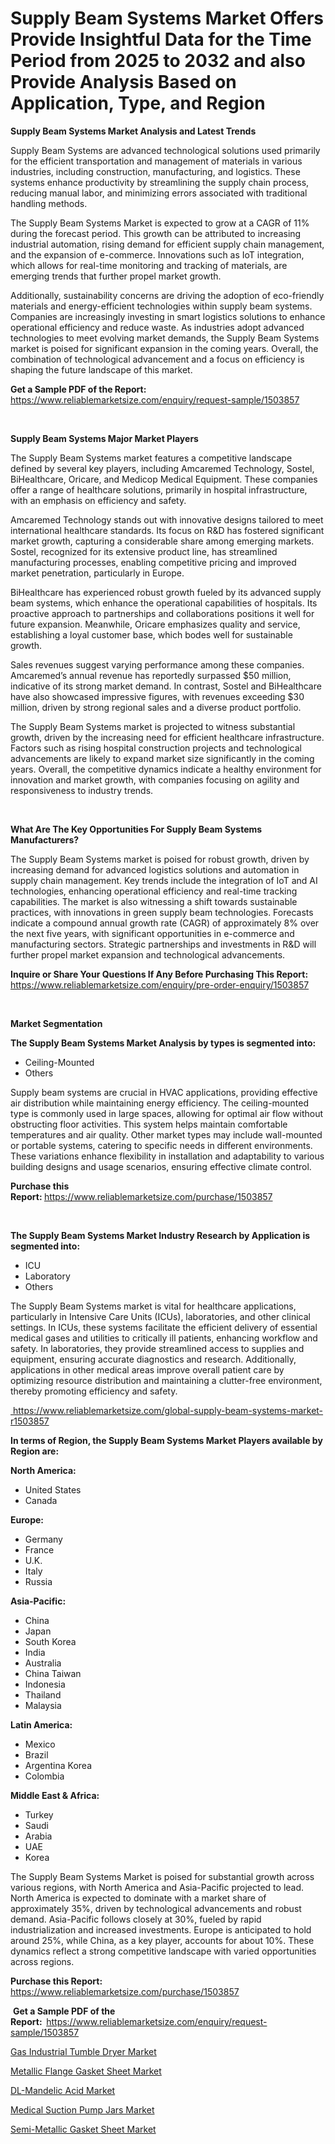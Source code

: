 <p><h1>Supply Beam Systems Market Offers Provide Insightful Data for the Time Period from 2025 to 2032 and also Provide Analysis Based on Application, Type, and Region</h1></p><p><strong>Supply Beam Systems Market Analysis and Latest Trends</strong></p>
<p><p>Supply Beam Systems are advanced technological solutions used primarily for the efficient transportation and management of materials in various industries, including construction, manufacturing, and logistics. These systems enhance productivity by streamlining the supply chain process, reducing manual labor, and minimizing errors associated with traditional handling methods.</p><p>The Supply Beam Systems Market is expected to grow at a CAGR of 11% during the forecast period. This growth can be attributed to increasing industrial automation, rising demand for efficient supply chain management, and the expansion of e-commerce. Innovations such as IoT integration, which allows for real-time monitoring and tracking of materials, are emerging trends that further propel market growth.</p><p>Additionally, sustainability concerns are driving the adoption of eco-friendly materials and energy-efficient technologies within supply beam systems. Companies are increasingly investing in smart logistics solutions to enhance operational efficiency and reduce waste. As industries adopt advanced technologies to meet evolving market demands, the Supply Beam Systems market is poised for significant expansion in the coming years. Overall, the combination of technological advancement and a focus on efficiency is shaping the future landscape of this market.</p></p>
<p><strong>Get a Sample PDF of the Report:&nbsp;</strong> <a href="https://www.reliablemarketsize.com/enquiry/request-sample/1503857?utm_campaign=1898&utm_medium=2&utm_source=Github&utm_content=ia&utm_term=23032025&utm_id=supply-beam-systems">https://www.reliablemarketsize.com/enquiry/request-sample/1503857</a></p>
<p>&nbsp;</p>
<p><strong>Supply Beam Systems Major Market Players</strong></p>
<p><p>The Supply Beam Systems market features a competitive landscape defined by several key players, including Amcaremed Technology, Sostel, BiHealthcare, Oricare, and Medicop Medical Equipment. These companies offer a range of healthcare solutions, primarily in hospital infrastructure, with an emphasis on efficiency and safety.</p><p>Amcaremed Technology stands out with innovative designs tailored to meet international healthcare standards. Its focus on R&D has fostered significant market growth, capturing a considerable share among emerging markets. Sostel, recognized for its extensive product line, has streamlined manufacturing processes, enabling competitive pricing and improved market penetration, particularly in Europe.</p><p>BiHealthcare has experienced robust growth fueled by its advanced supply beam systems, which enhance the operational capabilities of hospitals. Its proactive approach to partnerships and collaborations positions it well for future expansion. Meanwhile, Oricare emphasizes quality and service, establishing a loyal customer base, which bodes well for sustainable growth.</p><p>Sales revenues suggest varying performance among these companies. Amcaremed’s annual revenue has reportedly surpassed $50 million, indicative of its strong market demand. In contrast, Sostel and BiHealthcare have also showcased impressive figures, with revenues exceeding $30 million, driven by strong regional sales and a diverse product portfolio.</p><p>The Supply Beam Systems market is projected to witness substantial growth, driven by the increasing need for efficient healthcare infrastructure. Factors such as rising hospital construction projects and technological advancements are likely to expand market size significantly in the coming years. Overall, the competitive dynamics indicate a healthy environment for innovation and market growth, with companies focusing on agility and responsiveness to industry trends.</p></p>
<p>&nbsp;</p>
<p><strong>What Are The Key Opportunities For Supply Beam Systems Manufacturers?</strong></p>
<p><p>The Supply Beam Systems market is poised for robust growth, driven by increasing demand for advanced logistics solutions and automation in supply chain management. Key trends include the integration of IoT and AI technologies, enhancing operational efficiency and real-time tracking capabilities. The market is also witnessing a shift towards sustainable practices, with innovations in green supply beam technologies. Forecasts indicate a compound annual growth rate (CAGR) of approximately 8% over the next five years, with significant opportunities in e-commerce and manufacturing sectors. Strategic partnerships and investments in R&D will further propel market expansion and technological advancements.</p></p>
<p><strong>Inquire or Share Your Questions If Any Before Purchasing This Report:</strong> <a href="https://www.reliablemarketsize.com/enquiry/pre-order-enquiry/1503857?utm_campaign=1898&utm_medium=2&utm_source=Github&utm_content=ia&utm_term=23032025&utm_id=supply-beam-systems">https://www.reliablemarketsize.com/enquiry/pre-order-enquiry/1503857</a></p>
<p>&nbsp;</p>
<p><strong>Market Segmentation</strong></p>
<p><strong>The Supply Beam Systems Market Analysis by types is segmented into:</strong></p>
<p><ul><li>Ceiling-Mounted</li><li>Others</li></ul></p>
<p><p>Supply beam systems are crucial in HVAC applications, providing effective air distribution while maintaining energy efficiency. The ceiling-mounted type is commonly used in large spaces, allowing for optimal air flow without obstructing floor activities. This system helps maintain comfortable temperatures and air quality. Other market types may include wall-mounted or portable systems, catering to specific needs in different environments. These variations enhance flexibility in installation and adaptability to various building designs and usage scenarios, ensuring effective climate control.</p></p>
<p><strong>Purchase this Report:&nbsp;</strong><a href="https://www.reliablemarketsize.com/purchase/1503857?utm_campaign=1898&utm_medium=2&utm_source=Github&utm_content=ia&utm_term=23032025&utm_id=supply-beam-systems">https://www.reliablemarketsize.com/purchase/1503857</a></p>
<p>&nbsp;</p>
<p><strong>The Supply Beam Systems Market Industry Research by Application is segmented into:</strong></p>
<p><ul><li>ICU</li><li>Laboratory</li><li>Others</li></ul></p>
<p><p>The Supply Beam Systems market is vital for healthcare applications, particularly in Intensive Care Units (ICUs), laboratories, and other clinical settings. In ICUs, these systems facilitate the efficient delivery of essential medical gases and utilities to critically ill patients, enhancing workflow and safety. In laboratories, they provide streamlined access to supplies and equipment, ensuring accurate diagnostics and research. Additionally, applications in other medical areas improve overall patient care by optimizing resource distribution and maintaining a clutter-free environment, thereby promoting efficiency and safety.</p></p>
<p><a href="https://www.reliablemarketsize.com/global-supply-beam-systems-market-r1503857?utm_campaign=1898&utm_medium=2&utm_source=Github&utm_content=ia&utm_term=23032025&utm_id=supply-beam-systems">&nbsp;https://www.reliablemarketsize.com/global-supply-beam-systems-market-r1503857</a></p>
<p><strong>In terms of Region, the Supply Beam Systems Market Players available by Region are:</strong></p>
<p>
    <p> <strong> North America: </strong>
        <ul>
            <li>United States</li>
            <li>Canada</li>
        </ul>
        </p> 
    <p> <strong> Europe: </strong>
        <ul>
            <li>Germany</li>
            <li>France</li>
            <li>U.K.</li>
            <li>Italy</li>
            <li>Russia</li>
        </ul>
        </p> 
    <p> <strong> Asia-Pacific: </strong>
        <ul>
            <li>China</li>
            <li>Japan</li>
            <li>South Korea</li>
            <li>India</li>
            <li>Australia</li>
            <li>China Taiwan</li>
            <li>Indonesia</li>
            <li>Thailand</li>
            <li>Malaysia</li>
        </ul>
        </p> 
    <p> <strong> Latin America: </strong>
        <ul>
            <li>Mexico</li>
            <li>Brazil</li>
            <li>Argentina Korea</li>
            <li>Colombia</li>
        </ul>
        </p> 
    <p> <strong> Middle East & Africa: </strong>
        <ul>
            <li>Turkey</li>
            <li>Saudi</li>
            <li>Arabia</li>
            <li>UAE</li>
            <li>Korea</li>
        </ul>
    </p>
    </p>
<p><p>The Supply Beam Systems Market is poised for substantial growth across various regions, with North America and Asia-Pacific projected to lead. North America is expected to dominate with a market share of approximately 35%, driven by technological advancements and robust demand. Asia-Pacific follows closely at 30%, fueled by rapid industrialization and increased investments. Europe is anticipated to hold around 25%, while China, as a key player, accounts for about 10%. These dynamics reflect a strong competitive landscape with varied opportunities across regions.</p></p>
<p><strong>Purchase this Report: </strong><a href="https://www.reliablemarketsize.com/purchase/1503857?utm_campaign=1898&utm_medium=2&utm_source=Github&utm_content=ia&utm_term=23032025&utm_id=supply-beam-systems">https://www.reliablemarketsize.com/purchase/1503857</a></p>
<p>&nbsp;<strong>Get a Sample PDF of the Report:&nbsp;&nbsp;</strong><a href="https://www.reliablemarketsize.com/enquiry/request-sample/1503857?utm_campaign=1898&utm_medium=2&utm_source=Github&utm_content=ia&utm_term=23032025&utm_id=supply-beam-systems">https://www.reliablemarketsize.com/enquiry/request-sample/1503857</a></p>
<p><strong></strong></p>
<p><p><a href="https://github.com/paulierasho/Market-Research-Report-List-1/blob/main/gas-industrial-tumble-dryer-market.md?utm_campaign=1898&utm_medium=2&utm_source=Github&utm_content=ia&utm_term=23032025&utm_id=supply-beam-systems">Gas Industrial Tumble Dryer Market</a></p><p><a href="https://github.com/poskaturovtl/Market-Research-Report-List-1/blob/main/metallic-flange-gasket-sheet-market.md?utm_campaign=1898&utm_medium=2&utm_source=Github&utm_content=ia&utm_term=23032025&utm_id=supply-beam-systems">Metallic Flange Gasket Sheet Market</a></p><p><a href="https://github.com/kreilkoffas4/Market-Research-Report-List-1/blob/main/dl-mandelic-acid-market.md?utm_campaign=1898&utm_medium=2&utm_source=Github&utm_content=ia&utm_term=23032025&utm_id=supply-beam-systems">DL-Mandelic Acid Market</a></p><p><a href="https://github.com/darouthiamnl/Market-Research-Report-List-1/blob/main/medical-suction-pump-jars-market.md?utm_campaign=1898&utm_medium=2&utm_source=Github&utm_content=ia&utm_term=23032025&utm_id=supply-beam-systems">Medical Suction Pump Jars Market</a></p><p><a href="https://github.com/duerknikko44/Market-Research-Report-List-1/blob/main/semi-metallic-gasket-sheet-market.md?utm_campaign=1898&utm_medium=2&utm_source=Github&utm_content=ia&utm_term=23032025&utm_id=supply-beam-systems">Semi-Metallic Gasket Sheet Market</a></p></p>